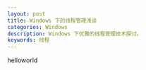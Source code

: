 ```yaml
---
layout: post
title: Windows 下的线程管理浅谈
categories: Windows
description: Windows 下优雅的线程管理技术探讨。
keywords: 线程
---
```


helloworld
